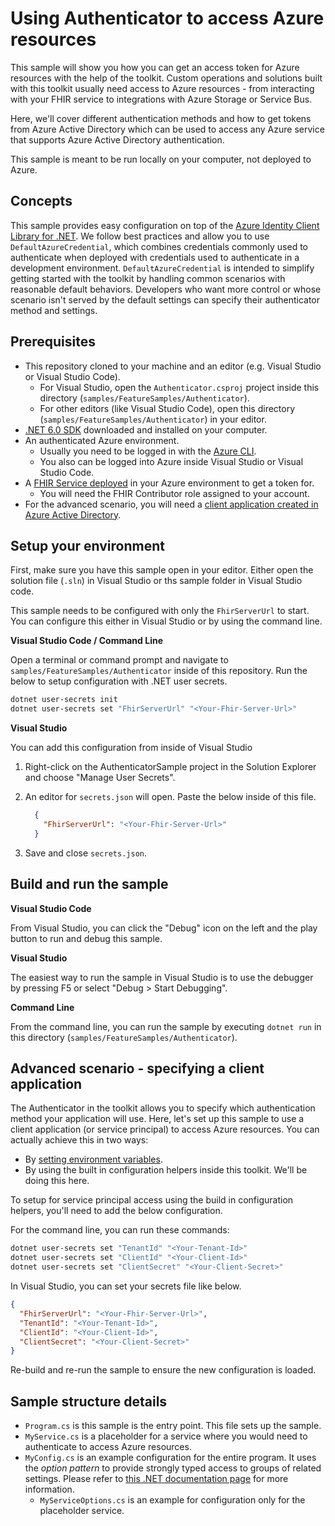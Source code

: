 # Using Authenticator to access Azure resources

This sample will show you how you can get an access token for Azure resources with the help of the toolkit. Custom operations and solutions built with this toolkit usually need access to Azure resources - from interacting with your FHIR service to integrations with Azure Storage or Service Bus.

Here, we'll cover different authentication methods and how to get tokens from Azure Active Directory which can be used to access any Azure service that supports Azure Active Directory authentication.

This sample is meant to be run locally on your computer, not deployed to Azure.

## Concepts

This sample provides easy configuration on top of the [Azure Identity Client Library for .NET](https://docs.microsoft.com/dotnet/api/overview/azure/identity-readme#defaultazurecredential). We follow best practices and allow you to use `DefaultAzureCredential`, which combines credentials commonly used to authenticate when deployed with credentials used to authenticate in a development environment. `DefaultAzureCredential` is intended to simplify getting started with the toolkit by handling common scenarios with reasonable default behaviors. Developers who want more control or whose scenario isn't served by the default settings can specify their authenticator method and settings.

## Prerequisites

- This repository cloned to your machine and an editor (e.g. Visual Studio or Visual Studio Code).
  - For Visual Studio, open the `Authenticator.csproj` project inside this directory (`samples/FeatureSamples/Authenticator`).
  - For other editors (like Visual Studio Code), open this directory (`samples/FeatureSamples/Authenticator`) in your editor.
- [.NET 6.0 SDK](https://dotnet.microsoft.com/download) downloaded and installed on your computer.
- An authenticated Azure environment.
  - Usually you need to be logged in with the [Azure CLI](https://docs.microsoft.com/cli/azure/).
  - You also can be logged into Azure inside Visual Studio or Visual Studio Code.
- A [FHIR Service deployed](https://docs.microsoft.com/azure/healthcare-apis/fhir/fhir-portal-quickstart) in your Azure environment to get a token for.
  - You will need the FHIR Contributor role assigned to your account.
- For the advanced scenario, you will need a [client application created in Azure Active Directory](https://docs.microsoft.com/azure/healthcare-apis/register-application).

## Setup your environment

First, make sure you have this sample open in your editor. Either open the solution file (`.sln`) in Visual Studio or ths sample folder in Visual Studio code.

This sample needs to be configured with only the `FhirServerUrl` to start. You can configure this either in Visual Studio or by using the command line.

**Visual Studio Code / Command Line**

Open a terminal or command prompt and navigate to `samples/FeatureSamples/Authenticator` inside of this repository. Run the below to setup configuration with .NET user secrets.

```bash
dotnet user-secrets init
dotnet user-secrets set "FhirServerUrl" "<Your-Fhir-Server-Url>"
```

**Visual Studio**

You can add this configuration from inside of Visual Studio

1. Right-click on the AuthenticatorSample project in the Solution Explorer and choose "Manage User Secrets".
2. An editor for `secrets.json` will open. Paste the below inside of this file.

    ```json
      {
        "FhirServerUrl": "<Your-Fhir-Server-Url>"
      }
    ```

3. Save and close `secrets.json`.

## Build and run the sample

**Visual Studio Code**

From Visual Studio, you can click the "Debug" icon on the left and the play button to run and debug this sample.

**Visual Studio**

The easiest way to run the sample in Visual Studio is to use the debugger by pressing F5 or select "Debug > Start Debugging".

**Command Line**

From the command line, you can run the sample by executing `dotnet run` in this directory (`samples/FeatureSamples/Authenticator`).

## Advanced scenario - specifying a client application

The Authenticator in the toolkit allows you to specify which authentication method your application will use. Here, let's set up this sample to use a client application (or service principal) to access Azure resources. You can actually achieve this in two ways:

- By [setting environment variables](https://docs.microsoft.com/dotnet/api/overview/azure/identity-readme#environment-variables).
- By using the built in configuration helpers inside this toolkit. We'll be doing this here.

To setup for service principal access using the build in configuration helpers, you'll need to add the below configuration.

For the command line, you can run these commands:

```bash
dotnet user-secrets set "TenantId" "<Your-Tenant-Id>"
dotnet user-secrets set "ClientId" "<Your-Client-Id>"
dotnet user-secrets set "ClientSecret" "<Your-Client-Secret>"
```

In Visual Studio, you can set your secrets file like below.

```json
{
  "FhirServerUrl": "<Your-Fhir-Server-Url>",
  "TenantId": "<Your-Tenant-Id>",
  "ClientId": "<Your-Client-Id>",
  "ClientSecret": "<Your-Client-Secret>"
}
```

Re-build and re-run the sample to ensure the new configuration is loaded.

## Sample structure details

- `Program.cs` is this sample is the entry point. This file sets up the sample.
- `MyService.cs` is a placeholder for a service where you would need to authenticate to access Azure resources.
- `MyConfig.cs` is an example configuration for the entire program. It uses the *option pattern* to provide strongly typed access to groups of related settings. Please refer to [this .NET documentation page](https://docs.microsoft.com/dotnet/api/overview/azure/identity-readme#environment-variables) for more information.
  - `MyServiceOptions.cs` is an example for configuration only for the placeholder service.
